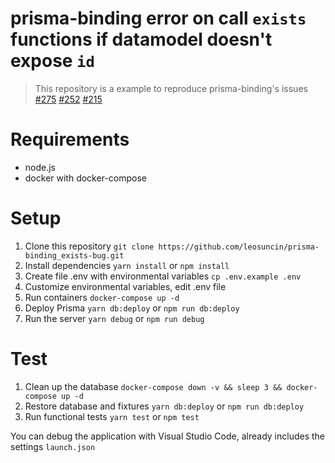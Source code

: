 # prisma-binding error on call `exists` functions if datamodel doesn't expose `id`

> This repository is a example to reproduce prisma-binding's issues [#275](https://github.com/prisma/prisma-binding/issues/275) [#252](https://github.com/prisma/prisma-binding/issues/252) [#215](https://github.com/prisma/prisma-binding/issues/215)

# Requirements

- node.js
- docker with docker-compose

# Setup

1. Clone this repository `git clone https://github.com/leosuncin/prisma-binding_exists-bug.git`
2. Install dependencies `yarn install` or `npm install`
3. Create file .env with environmental variables `cp .env.example .env`
4. Customize environmental variables, edit .env file
5. Run containers `docker-compose up -d`
6. Deploy Prisma `yarn db:deploy` or `npm run db:deploy`
7. Run the server `yarn debug` or `npm run debug`

# Test

1. Clean up the database `docker-compose down -v && sleep 3 && docker-compose up -d`
2. Restore database and fixtures `yarn db:deploy` or `npm run db:deploy`
3. Run functional tests `yarn test` or `npm test`

You can debug the application with Visual Studio Code, already includes the settings `launch.json`
